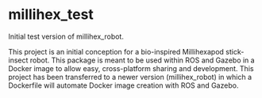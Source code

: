 # millihex_test

Initial test version of millihex_robot.

This project is an initial conception for a bio-inspired Millihexapod stick-insect robot.
This package is meant to be used within ROS and Gazebo in a Docker image to allow easy, cross-platform sharing and development.
This project has been transferred to a newer version (millihex_robot) in which a Dockerfile will automate Docker image creation with ROS and Gazebo.

